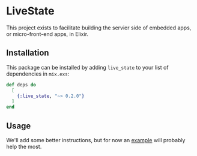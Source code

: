 # LiveState

This project exists to facilitate building the servier side of embedded apps, or micro-front-end apps, 
in Elixir. 

## Installation

This package can be installed
by adding `live_state` to your list of dependencies in `mix.exs`:

```elixir
def deps do
  [
    {:live_state, "~> 0.2.0"}
  ]
end
```

## Usage

We'll add some better instructions, but for now an [example](https://github.com/gaslight/live_state_comments) will probably help the most.

